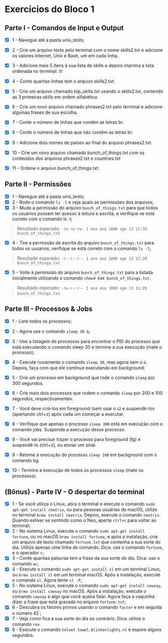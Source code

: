# Exercícios do Bloco 1

## Parte I - Comandos de Input e Output

- [x] 1 - Navegue até a pasta unix_tests;
- [x] 2 - Crie um arquivo texto pelo terminal com o nome skills2.txt e adicione os valores Internet, Unix e Bash, um em cada linha.
- [x] 3 - Adicione mais 5 itens à sua lista de skills e depois imprima a lista ordenada no terminal. 🤓
- [x] 4 - Conte quantas linhas tem o arquivo skills2.txt.
- [x] 5 - Crie um arquivo chamado top_skills.txt usando o skills2.txt, contendo as 3 primeiras skills em ordem alfabética.
- [x] 6 - Crie um novo arquivo chamado phrases2.txt pelo terminal e adicione algumas frases de sua escolha.
- [x] 7 - Conte o número de linhas que contêm as letras br.
- [x] 8 - Conte o número de linhas que não contêm as letras br.
- [x] 9 - Adicione dois nomes de países ao final do arquivo phrases2.txt.
- [x] 10 - Crie um novo arquivo chamado bunch_of_things.txt com os conteúdos dos arquivos phrases2.txt e countries.txt
- [x] 11 - Ordene o arquivo bunch_of_things.txt.



## Parte II - Permissões

- [x] 1 - Navegue até a pasta unix_tests;
- [x] 2 - Rode o comando `ls -l` e veja quais as permissões dos arquivos;
- [x] 3 - Mude a permissão do arquivo `bunch_of_things.txt` para que todos os usuários possam ter acesso à leitura e escrita, e verifique se está correto com o comando ls -l;
> Resultado esperado: `-rw-rw-rw- 1 ana ana 1860 ago 13 11:39 bunch_of_things.txt`
- [x] 4 - Tire a permissão de escrita do arquivo `bunch_of_things.txt` para todos os usuários, verifique se está correto com o comando `ls -l`;
> Resultado esperado: `-r--r--r-- 1 ana ana 1860 ago 13 11:39 bunch_of_things.txt`
- [x] 5 - Volte à permissão do arquivo `bunch_of_things.txt` para a listada inicialmente utilizando o comando `chmod 644 bunch_of_things.txt`.
> Resultado esperado: `-rw-r--r-- 1 ana ana 1860 ago 13 11:39 bunch_of_things.txt`.



## Parte III - Processos & Jobs

- [x] 1 - Liste todos os processos;
- [x] 2 - Agora use o comando `sleep 30 &`; 
- [x] 3 - Use a listagem de processos para encontrar o PID do processo que está executando o comando sleep 30 e termine a sua execução (mate o processo);
- [x] 4 - Execute novamente o comando `sleep 30`, mas agora sem o `&`. Depois, faça com que ele continue executando em background;
- [x] 5 - Crie um processo em background que rode o comando `sleep` por 300 segundos.
- [x] 6 - Crie mais dois processos que rodem o comando `sleep` por 200 e 100 segundos, respectivamentev.
- [x] 7 - Você deve criá-los em foreground (sem usar o `&`) e suspendê-los (apertando ctrl+z) após cada um começar a executar.
- [x] 8 - Verifique que apenas o processo `sleep 300` está em execução com o comando jobs. Suspenda a execução desse processo.
- [x] 9 - Você vai precisar trazer o processo para foreground (fg) e suspendê-lo (ctrl+z), ou enviar um sinal.
- [x] 9 - Retome a execução do processo `sleep 100` em background com o comando bg.
- [x] 10 - Termine a execução de todos os processos `sleep` (mate os processos).



## (Bônus) - Parte IV - O despertar do terminal

- [x] 1 - Se você utiliza o Linux, abra o terminal e execute o comando `sudo apt-get install cmatrix`, ou para pessoas usuárias de macOS, utilize no terminal `brew install cmatrix`. Depois, execute o comando `cmatrix`. Quando estiver se sentindo como o Neo, aperte `ctrl+c` para voltar ao terminal;
- [x] 2 - No sistema Linux, execute o comando `sudo apt-get install fortune`, ou no macOS `brew install fortune`, e após a instalação, crie um arquivo de texto chamado `fortune.txt` que contenha a sua sorte do dia. Utilize apenas uma linha de comando. Dica: use o comando `fortune`, e o operador `>`;
- [x] 3 - Conte quantas palavras tem a frase da sua sorte do dia. Dica: use o comando `wc`;
- [x] 4 - Execute o comando `sudo apt-get install sl` em um terminal Linux, ou `brew install sl` em um terminal macOS. Após a instalação, execute o comando `sl`. Agora tente `sl -F`;
- [x] 5 - No sistema Linux, execute o comando `sudo apt-get install cowsay`, ou `brew install cowsay` no macOS. Após a instalação, execute o comando `cowsay` e algo que você queira falar. Agora faça a vaquinha dizer a frase que está gravada no arquivo `fortune.txt`;
- [x] 6 - Descubra os fatores primos usando o comando `factor` e em seguida o número 42 ;
- [x] 7 - Veja como fica a sua sorte do dia ao contrário. Dica: utilize o comando `rev`.
- [x] 8 - Execute o comando `telnet towel.blinkenlights.nl` e espere alguns segundos.
